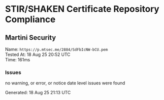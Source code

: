 # STIR/SHAKEN Certificate Repository Compliance

## Martini Security

Name: `https://p.mtsec.me/2884/SdFbIcNW-bCU.pem`\
Tested At: 18 Aug 25 20:52 UTC\
Time: 161ms

### Issues

no warning, or error, or notice date level issues were found

Generated: 18 Aug 25 21:13 UTC